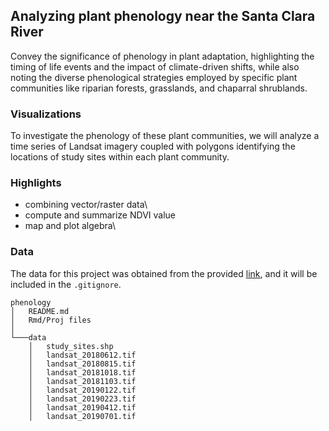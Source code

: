 ## Analyzing plant phenology near the Santa Clara River
Convey the significance of phenology in plant adaptation, highlighting the timing of life events and the impact of climate-driven shifts, while also noting the diverse phenological strategies employed by specific plant communities like riparian forests, grasslands, and chaparral shrublands.

### Visualizations

To investigate the phenology of these plant communities, we will analyze a time series of Landsat imagery coupled with polygons identifying the locations of study sites within each plant community.

### Highlights
- combining vector/raster data\
- compute and summarize NDVI value
- map and plot algebra\


### Data
The data for this project was obtained from the provided [link](https://drive.google.com/file/d/1e9ZwWoC6kmqy5r7WtDOkabYa02jMx_sd/view), and it will be included in the `.gitignore`.

```
phenology
│   README.md
│   Rmd/Proj files    
│
└───data
    │   study_sites.shp
    │   landsat_20180612.tif
    │   landsat_20180815.tif        
    │   landsat_20181018.tif        
    │   landsat_20181103.tif
    │   landsat_20190122.tif
    │   landsat_20190223.tif     
    │   landsat_20190412.tif  
    │   landsat_20190701.tif
```

